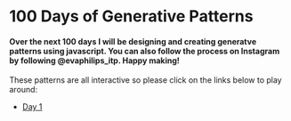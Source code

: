 # 100 Days of Generative Patterns

#### Over the next 100 days I will be designing and creating generatve patterns using javascript.  You can also follow the process on Instagram by following @evaphilips_itp.  Happy making!

These patterns are all interactive so please click on the links below to play around:
- [Day 1]()